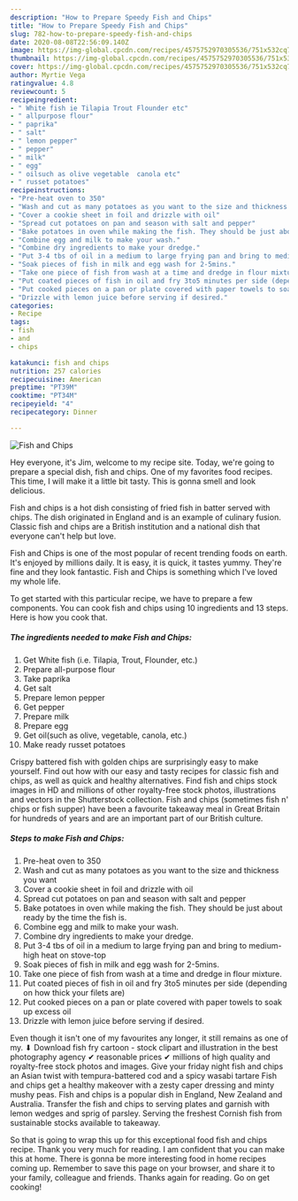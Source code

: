```yaml
---
description: "How to Prepare Speedy Fish and Chips"
title: "How to Prepare Speedy Fish and Chips"
slug: 782-how-to-prepare-speedy-fish-and-chips
date: 2020-08-08T22:56:09.140Z
image: https://img-global.cpcdn.com/recipes/4575752970305536/751x532cq70/fish-and-chips-recipe-main-photo.jpg
thumbnail: https://img-global.cpcdn.com/recipes/4575752970305536/751x532cq70/fish-and-chips-recipe-main-photo.jpg
cover: https://img-global.cpcdn.com/recipes/4575752970305536/751x532cq70/fish-and-chips-recipe-main-photo.jpg
author: Myrtie Vega
ratingvalue: 4.8
reviewcount: 5
recipeingredient:
- " White fish ie Tilapia Trout Flounder etc"
- " allpurpose flour"
- " paprika"
- " salt"
- " lemon pepper"
- " pepper"
- " milk"
- " egg"
- " oilsuch as olive vegetable  canola etc"
- " russet potatoes"
recipeinstructions:
- "Pre-heat oven to 350"
- "Wash and cut as many potatoes as you want to the size and thickness you want"
- "Cover a cookie sheet in foil and drizzle with oil"
- "Spread cut potatoes on pan and season with salt and pepper"
- "Bake potatoes in oven while making the fish. They should be just about ready by the time the fish is."
- "Combine egg and milk to make your wash."
- "Combine dry ingredients to make your dredge."
- "Put 3-4 tbs of oil in a medium to large frying pan and bring to medium-high heat on stove-top"
- "Soak pieces of fish in milk and egg wash for 2-5mins."
- "Take one piece of fish from wash at a time and dredge in flour mixture."
- "Put coated pieces of fish in oil and fry 3to5 minutes per side (depending on how thick your filets are)"
- "Put cooked pieces on a pan or plate covered with paper towels to soak up excess oil"
- "Drizzle with lemon juice before serving if desired."
categories:
- Recipe
tags:
- fish
- and
- chips

katakunci: fish and chips 
nutrition: 257 calories
recipecuisine: American
preptime: "PT39M"
cooktime: "PT34M"
recipeyield: "4"
recipecategory: Dinner

---
```



![Fish and Chips](https://img-global.cpcdn.com/recipes/4575752970305536/751x532cq70/fish-and-chips-recipe-main-photo.jpg)

Hey everyone, it's Jim, welcome to my recipe site. Today, we're going to prepare a special dish, fish and chips. One of my favorites food recipes. This time, I will make it a little bit tasty. This is gonna smell and look delicious.

Fish and chips is a hot dish consisting of fried fish in batter served with chips. The dish originated in England and is an example of culinary fusion. Classic fish and chips are a British institution and a national dish that everyone can&#39;t help but love.

Fish and Chips is one of the most popular of recent trending foods on earth. It's enjoyed by millions daily. It is easy, it is quick, it tastes yummy. They're fine and they look fantastic. Fish and Chips is something which I've loved my whole life.


To get started with this particular recipe, we have to prepare a few components. You can cook fish and chips using 10 ingredients and 13 steps. Here is how you cook that.

<!--inarticleads1-->

##### The ingredients needed to make Fish and Chips:

1. Get  White fish (i.e. Tilapia, Trout, Flounder, etc.)
1. Prepare  all-purpose flour
1. Take  paprika
1. Get  salt
1. Prepare  lemon pepper
1. Get  pepper
1. Prepare  milk
1. Prepare  egg
1. Get  oil(such as olive, vegetable,  canola, etc.)
1. Make ready  russet potatoes


Crispy battered fish with golden chips are surprisingly easy to make yourself. Find out how with our easy and tasty recipes for classic fish and chips, as well as quick and healthy alternatives. Find fish and chips stock images in HD and millions of other royalty-free stock photos, illustrations and vectors in the Shutterstock collection. Fish and chips (sometimes fish n&#39; chips or fish supper) have been a favourite takeaway meal in Great Britain for hundreds of years and are an important part of our British culture. 

<!--inarticleads2-->

##### Steps to make Fish and Chips:

1. Pre-heat oven to 350
1. Wash and cut as many potatoes as you want to the size and thickness you want
1. Cover a cookie sheet in foil and drizzle with oil
1. Spread cut potatoes on pan and season with salt and pepper
1. Bake potatoes in oven while making the fish. They should be just about ready by the time the fish is.
1. Combine egg and milk to make your wash.
1. Combine dry ingredients to make your dredge.
1. Put 3-4 tbs of oil in a medium to large frying pan and bring to medium-high heat on stove-top
1. Soak pieces of fish in milk and egg wash for 2-5mins.
1. Take one piece of fish from wash at a time and dredge in flour mixture.
1. Put coated pieces of fish in oil and fry 3to5 minutes per side (depending on how thick your filets are)
1. Put cooked pieces on a pan or plate covered with paper towels to soak up excess oil
1. Drizzle with lemon juice before serving if desired.


Even though it isn&#39;t one of my favourites any longer, it still remains as one of my. ⬇ Download fish fry cartoon - stock clipart and illustration in the best photography agency ✔ reasonable prices ✔ millions of high quality and royalty-free stock photos and images. Give your friday night fish and chips an Asian twist with tempura-battered cod and a spicy wasabi tartare Fish and chips get a healthy makeover with a zesty caper dressing and minty mushy peas. Fish and chips is a popular dish in England, New Zealand and Australia. Transfer the fish and chips to serving plates and garnish with lemon wedges and sprig of parsley. Serving the freshest Cornish fish from sustainable stocks available to takeaway. 

So that is going to wrap this up for this exceptional food fish and chips recipe. Thank you very much for reading. I am confident that you can make this at home. There is gonna be more interesting food in home recipes coming up. Remember to save this page on your browser, and share it to your family, colleague and friends. Thanks again for reading. Go on get cooking!
